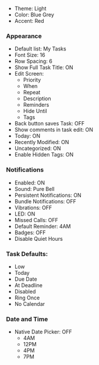 * Theme: Light
* Color: Blue Grey
* Accent: Red

### Appearance
* Default list: My Tasks
* Font Size: 16
* Row Spacing: 6
* Show Full Task Title: ON
* Edit Screen:
  * Priority
  * When
  * Repeat
  * Description
  * Reminders
  * Hide Until
  * Tags
* Back button saves Task: OFF
* Show comments in task edit: ON
* Today: ON
* Recently Modified: ON
* Uncategorized: ON
* Enable Hidden Tags: ON

### Notifications
* Enabled: ON
* Sound: Pure Bell
* Persistent Notifications: ON
* Bundle Notifications: OFF
* Vibrations: OFF
* LED: ON
* Missed Calls: OFF
* Default Reminder: 4AM
* Badges: OFF
* Disable Quiet Hours

### Task Defaults:
  * Low
  * Today
  * Due Date
  * At Deadline
  * Disabled
  * Ring Once
  * No Calendar

### Date and Time
* Native Date Picker: OFF
  * 4AM
  * 12PM
  * 4PM
  * 7PM
